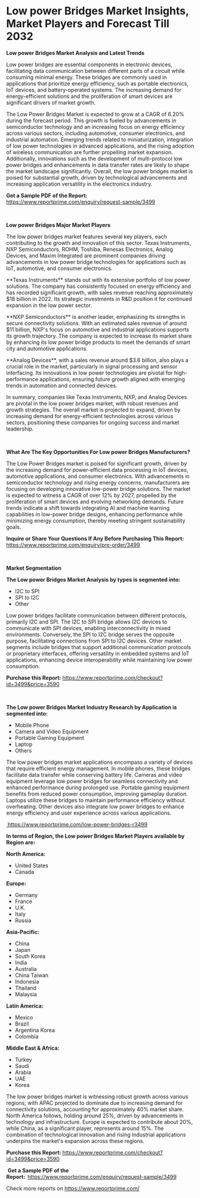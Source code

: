 <p><h1>Low power Bridges Market Insights, Market Players and Forecast Till 2032</h1></p><p><strong>Low power Bridges Market Analysis and Latest Trends</strong></p>
<p><p>Low power bridges are essential components in electronic devices, facilitating data communication between different parts of a circuit while consuming minimal energy. These bridges are commonly used in applications that prioritize energy efficiency, such as portable electronics, IoT devices, and battery-operated systems. The increasing demand for energy-efficient solutions and the proliferation of smart devices are significant drivers of market growth.</p><p>The Low Power Bridges Market is expected to grow at a CAGR of 6.20% during the forecast period. This growth is fueled by advancements in semiconductor technology and an increasing focus on energy efficiency across various sectors, including automotive, consumer electronics, and industrial automation. Emerging trends related to miniaturization, integration of low power technologies in advanced applications, and the rising adoption of wireless communication are further propelling market expansion. Additionally, innovations such as the development of multi-protocol low power bridges and enhancements in data transfer rates are likely to shape the market landscape significantly. Overall, the low power bridges market is poised for substantial growth, driven by technological advancements and increasing application versatility in the electronics industry.</p></p>
<p><strong>Get a Sample PDF of the Report:&nbsp;</strong> <a href="https://www.reportprime.com/enquiry/request-sample/3499?utm_campaign=2942&utm_medium=2&utm_source=Github&utm_content=ia&utm_term=18032025&utm_id=low-power-bridges">https://www.reportprime.com/enquiry/request-sample/3499</a></p>
<p>&nbsp;</p>
<p><strong>Low power Bridges Major Market Players</strong></p>
<p><p>The low power bridges market features several key players, each contributing to the growth and innovation of this sector. Texas Instruments, NXP Semiconductors, ROHM, Toshiba, Renesas Electronics, Analog Devices, and Maxim Integrated are prominent companies driving advancements in low power bridge technologies for applications such as IoT, automotive, and consumer electronics.</p><p>**Texas Instruments** stands out with its extensive portfolio of low power solutions. The company has consistently focused on energy efficiency and has recorded significant growth, with sales revenue reaching approximately $18 billion in 2022. Its strategic investments in R&D position it for continued expansion in the low power sector.</p><p>**NXP Semiconductors** is another leader, emphasizing its strengths in secure connectivity solutions. With an estimated sales revenue of around $11 billion, NXP's focus on automotive and industrial applications supports its growth trajectory. The company is expected to increase its market share by enhancing its low power bridge products to meet the demands of smart city and automotive applications.</p><p>**Analog Devices**, with a sales revenue around $3.6 billion, also plays a crucial role in the market, particularly in signal processing and sensor interfacing. Its innovations in low power technologies are pivotal for high-performance applications, ensuring future growth aligned with emerging trends in automation and connected devices.</p><p>In summary, companies like Texas Instruments, NXP, and Analog Devices are pivotal in the low power bridges market, with robust revenues and growth strategies. The overall market is projected to expand, driven by increasing demand for energy-efficient technologies across various sectors, positioning these companies for ongoing success and market leadership.</p></p>
<p>&nbsp;</p>
<p><strong>What Are The Key Opportunities For Low power Bridges Manufacturers?</strong></p>
<p><p>The Low Power Bridges market is poised for significant growth, driven by the increasing demand for power-efficient data processing in IoT devices, automotive applications, and consumer electronics. With advancements in semiconductor technology and rising energy concerns, manufacturers are focusing on developing innovative low-power bridge solutions. The market is expected to witness a CAGR of over 12% by 2027, propelled by the proliferation of smart devices and evolving networking demands. Future trends indicate a shift towards integrating AI and machine learning capabilities in low-power bridge designs, enhancing performance while minimizing energy consumption, thereby meeting stringent sustainability goals.</p></p>
<p><strong>Inquire or Share Your Questions If Any Before Purchasing This Report:</strong> <a href="https://www.reportprime.com/enquiry/pre-order/3499?utm_campaign=2942&utm_medium=2&utm_source=Github&utm_content=ia&utm_term=18032025&utm_id=low-power-bridges">https://www.reportprime.com/enquiry/pre-order/3499</a></p>
<p>&nbsp;</p>
<p><strong>Market Segmentation</strong></p>
<p><strong>The Low power Bridges Market Analysis by types is segmented into:</strong></p>
<p><ul><li>I2C to SPI</li><li>SPI to I2C</li><li>Other</li></ul></p>
<p><p>Low power bridges facilitate communication between different protocols, primarily I2C and SPI. The I2C to SPI bridge allows I2C devices to communicate with SPI devices, enabling interconnectivity in mixed environments. Conversely, the SPI to I2C bridge serves the opposite purpose, facilitating connections from SPI to I2C devices. Other market segments include bridges that support additional communication protocols or proprietary interfaces, offering versatility in embedded systems and IoT applications, enhancing device interoperability while maintaining low power consumption.</p></p>
<p><strong>Purchase this Report:&nbsp;</strong><a href="https://www.reportprime.com/checkout?id=3499&price=3590&utm_campaign=2942&utm_medium=2&utm_source=Github&utm_content=ia&utm_term=18032025&utm_id=low-power-bridges">https://www.reportprime.com/checkout?id=3499&price=3590</a></p>
<p>&nbsp;</p>
<p><strong>The Low power Bridges Market Industry Research by Application is segmented into:</strong></p>
<p><ul><li>Mobile Phone</li><li>Camera and Video Equipment</li><li>Portable Gaming Equipment</li><li>Laptop</li><li>Others</li></ul></p>
<p><p>The low power bridges market applications encompass a variety of devices that require efficient energy management. In mobile phones, these bridges facilitate data transfer while conserving battery life. Cameras and video equipment leverage low power bridges for seamless connectivity and enhanced performance during prolonged use. Portable gaming equipment benefits from reduced power consumption, improving gameplay duration. Laptops utilize these bridges to maintain performance efficiency without overheating. Other devices also integrate low power bridges to enhance energy efficiency and user experience across various applications.</p></p>
<p><a href="https://www.reportprime.com/low-power-bridges-r3499?utm_campaign=2942&utm_medium=2&utm_source=Github&utm_content=ia&utm_term=18032025&utm_id=low-power-bridges">&nbsp;https://www.reportprime.com/low-power-bridges-r3499</a></p>
<p><strong>In terms of Region, the Low power Bridges Market Players available by Region are:</strong></p>
<p>
    <p> <strong> North America: </strong>
        <ul>
            <li>United States</li>
            <li>Canada</li>
        </ul>
        </p> 
    <p> <strong> Europe: </strong>
        <ul>
            <li>Germany</li>
            <li>France</li>
            <li>U.K.</li>
            <li>Italy</li>
            <li>Russia</li>
        </ul>
        </p> 
    <p> <strong> Asia-Pacific: </strong>
        <ul>
            <li>China</li>
            <li>Japan</li>
            <li>South Korea</li>
            <li>India</li>
            <li>Australia</li>
            <li>China Taiwan</li>
            <li>Indonesia</li>
            <li>Thailand</li>
            <li>Malaysia</li>
        </ul>
        </p> 
    <p> <strong> Latin America: </strong>
        <ul>
            <li>Mexico</li>
            <li>Brazil</li>
            <li>Argentina Korea</li>
            <li>Colombia</li>
        </ul>
        </p> 
    <p> <strong> Middle East & Africa: </strong>
        <ul>
            <li>Turkey</li>
            <li>Saudi</li>
            <li>Arabia</li>
            <li>UAE</li>
            <li>Korea</li>
        </ul>
    </p>
    </p>
<p><p>The low power bridges market is witnessing robust growth across various regions, with APAC projected to dominate due to increasing demand for connectivity solutions, accounting for approximately 40% market share. North America follows, holding around 25%, driven by advancements in technology and infrastructure. Europe is expected to contribute about 20%, while China, as a significant player, represents around 15%. The combination of technological innovation and rising industrial applications underpins the market's expansion across these regions.</p></p>
<p><strong>Purchase this Report: </strong><a href="https://www.reportprime.com/checkout?id=3499&price=3590&utm_campaign=2942&utm_medium=2&utm_source=Github&utm_content=ia&utm_term=18032025&utm_id=low-power-bridges">https://www.reportprime.com/checkout?id=3499&price=3590</a></p>
<p>&nbsp;<strong>Get a Sample PDF of the Report:&nbsp;&nbsp;</strong><a href="https://www.reportprime.com/enquiry/request-sample/3499?utm_campaign=2942&utm_medium=2&utm_source=Github&utm_content=ia&utm_term=18032025&utm_id=low-power-bridges">https://www.reportprime.com/enquiry/request-sample/3499</a></p>
<p><strong></strong></p>
<p>Check more reports on <a href="https://www.reportprime.com/?utm_campaign=2942&utm_medium=2&utm_source=Github&utm_content=ia&utm_term=18032025&utm_id=low-power-bridges">https://www.reportprime.com/</a></p>